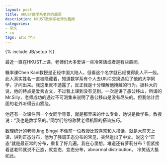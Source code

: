 ```yaml
---
layout: post
title: HKUST数学系老师的趣闻
description: HKUST数学系老师的趣闻
categories: 
- 杂文
- cn
tags: 日记 学习
---
```

{% include JB/setup %}

最近一直在HKUST上课，老师们大多爱讲一些冷笑话或者是有些趣闻。

概率课Chen Kani教授是正经中国大陆人，但看这个名字就已经觉得此人不一般。此人真实姓名一直被隐藏着，知道数学系有个人去UIUC交换遇见了他的大学同学，才问出来。我这里就不透露了，反正我是十分理解他掩藏的行为。据科大的说，他的特点是爱秀古文，不过我上课到没有见到。一次是讲了愚公移山，所谓的Mr.Silly，老师成功的通过不可测集来说明了愚公移山是没有尽头的。但我估计后面的老外听得云山雾绕。

他还有一次课件问一个女同学背景，就是那里来的什么专业，她说是数学系。教授说：“我也是数学系的。”同学们纷纷称赞老师机智的搭讪技巧。

数理统计的老师Jing Bingyi 不像前一位教授比较喜欢和人搭话，就是大前天上课，讲到正态分布，他为了强调正态分布的常见，突然迸出了中文。说这个“正态”就是最正常的分布，重复了好几遍。我在心里想，难道还有萝莉分布？但紧接着这老师就说不正态，就变态，变态分布，abnormal distribution。 冷笑话大抵如此。
